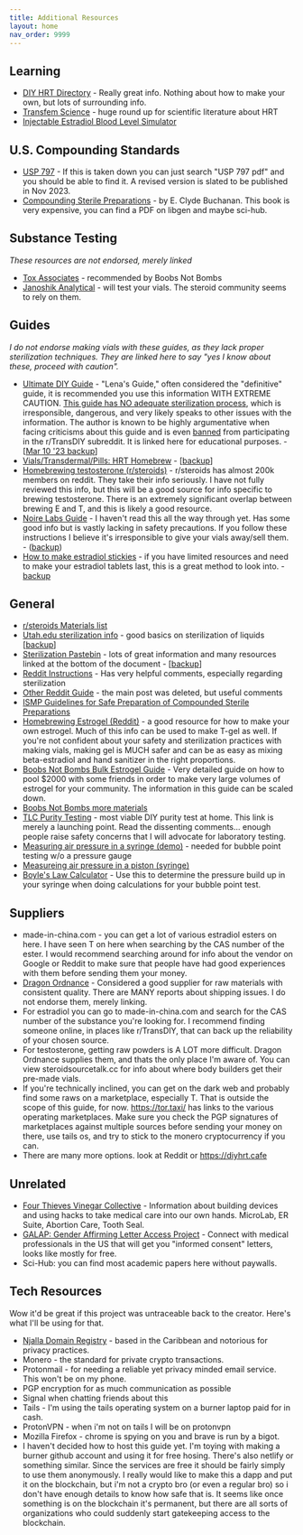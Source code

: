 ```yaml
---
title: Additional Resources
layout: home
nav_order: 9999
---
```


## Learning

* [DIY HRT Directory](https://diyhrt.wiki/index) - Really great info. Nothing about how to make your own, but lots of surrounding info.
* [Transfem Science](https://transfemscience.org/) - huge round up for scientific literature about HRT
* [Injectable Estradiol Blood Level Simulator](https://transfemscience.org/misc/injectable-e2-simulator-advanced/)

## U.S. Compounding Standards
* [USP 797](https://college.acaai.org/wp-content/uploads/2021/01/2019_USP_FINAL_2019-06-01.pdf) - If this is taken down you can just search "USP 797 pdf" and you should be able to find it. A revised version is slated to be published in Nov 2023.
* [Compounding Sterile Preparations](https://publications.ashp.org/display/book/9781585284856/9781585284856.xml) - by E. Clyde Buchanan. This book is very expensive, you can find a PDF on libgen and maybe sci-hub.

## Substance Testing
_These resources are not endorsed, merely linked_
* [Tox Associates](https://toxassociates.com/) - recommended by Boobs Not Bombs
* [Janoshik Analytical](https://janoshik.com/pricing/) - will test your vials. The steroid community seems to rely on them.


## Guides
_I do not endorse making vials with these guides, as they lack proper sterilization techniques. They are linked here to say "yes I know about these, proceed with caution"._
* [Ultimate DIY Guide](https://groups.io/g/MTFHRT/wiki/29602) - "Lena's Guide," often considered the "definitive" guide, it is recommended you use this information WITH EXTREME CAUTION. [This guide has NO adequate sterilization process](/other/lena), which is irresponsible, dangerous, and very likely speaks to other issues with the information. The author is known to be highly argumentative when facing criticisms about this guide and is even [banned](https://www.reddit.com/r/TransDIY/comments/11zuerc/comment/jdgehno/) from participating in the r/TransDIY subreddit. It is linked here for educational purposes. - [[Mar 10 '23 backup](https://web.archive.org/web/20230310170255/https://groups.io/g/MTFHRT/wiki/29602)]
* [Vials/Transdermal/Pills: HRT Homebrew](https://files.catbox.moe/ax9efj.pdf) - [[backup](https://web.archive.org/web/20220809114615/https://files.catbox.moe/ax9efj.pdf)]
* [Homebrewing testosterone (r/steroids)](https://www.reddit.com/r/steroids/wiki/homebrew/list/) - r/steroids has almost 200k members on reddit. They take their info seriously. I have not fully reviewed this info, but this will be a good source for info specific to brewing testosterone. There is an extremely significant overlap between brewing E and T, and this is likely a good resource.
* [Noire Labs Guide](https://noirelabs.net/diy-estradiol-guide) - I haven't read this all the way through yet. Has some good info but is vastly lacking in safety precautions. If you follow these instructions I believe it's irresponsible to give your vials away/sell them. - ([backup](https://ia802609.us.archive.org/18/items/noire-labs-diy-injectable-guide/Noire%20Labs%20-%20DIY%20injectable%20guide.pdf))
* [How to make estradiol stickies](https://stickies.neocities.org/stickies) - if you have limited resources and need to make your estradiol tablets last, this is a great method to look into. - [backup](https://web.archive.org/web/20230321182426/https://stickies.neocities.org/stickies)

## General

* [r/steroids Materials list](https://www.reddit.com/r/steroids/comments/2tqv44/homebrew_discussion_on_a_larger_budget/)
* [Utah.edu sterilization info](https://teach.genetics.utah.edu/content/microbiology/liquids/) - good basics on sterilization of liquids [[backup](https://web.archive.org/web/20230131042428/https://teach.genetics.utah.edu/content/microbiology/liquids/)]
* [Sterilization Pastebin](https://pastebin.com/H9MBC8dG) - lots of great information and many resources linked at the bottom of the document - [[backup](https://web.archive.org/web/20221208222058/https://pastebin.com/H9MBC8dG)]
* [Reddit Instructions](https://www.reddit.com/r/TransDIY/comments/g7etaq/feedback_for_homebrew_hrt_procedure/) - Has very helpful comments, especially regarding sterilization
* [Other Reddit Guide](https://www.reddit.com/r/TransDIY/comments/fv86lk/homebrewing_hormones_mtf_guide/) - the main post was deleted, but useful comments
* [ISMP Guidelines for Safe Preparation of Compounded Sterile Preparations](https://www.ismp.org/sites/default/files/attachments/2017-11/Guidelines%20for%20Safe%20Preparation%20of%20Compounded%20Sterile%20Preperations_%20revised%202016.pdf)
* [Homebrewing Estrogel (Reddit)](https://www.reddit.com/r/estrogel/wiki/index/) - a good resource for how to make your own estrogel. Much of this info can be used to make T-gel as well. If you're not confident about your safety and sterilization practices with making vials, making gel is MUCH safer and can be as easy as mixing beta-estradiol and hand sanitizer in the right proportions.
* [Boobs Not Bombs Bulk Estrogel Guide](https://crimethinc.com/2022/12/15/producing-transdermal-estrogen-a-do-it-yourself-guide) - Very detailed guide on how to pool $2000 with some friends in order to make very large volumes of estrogel for your community. The information in this guide can be scaled down.
* [Boobs Not Bombs more materials](https://cryptpad.fr/drive/#/2/drive/view/isZDZxnR6gLfyvL94EdSYfypGFV1J3yD0oGOLk4cerU/)
* [TLC Purity Testing](https://www.reddit.com/r/TransDIY/comments/v9ahfa/for_safetyrisk_reduction_a_basic_and_relatively/) - most viable DIY purity test at home. This link is merely a launching point. Read the dissenting comments... enough people raise safety concerns that I will advocate for laboratory testing.
* [Measuring air pressure in a syringe (demo)](https://www.edumedia-sciences.com/en/media/710-gas-in-a-syringe) - needed for bubble point testing w/o a pressure gauge
* [Measureing air pressure in a piston (syringe)](https://chem.libretexts.org/Bookshelves/Introductory_Chemistry/Introductory_Chemistry/11%3A_Gases/11.04%3A_Boyles_Law_-_Pressure_and_Volume)
* [Boyle's Law Calculator](https://www.omnicalculator.com/physics/boyles-law) - Use this to determine the pressure build up in your syringe when doing calculations for your bubble point test.

## Suppliers
* made-in-china.com - you can get a lot of various estradiol esters on here. I have seen T on here when searching by the CAS number of the ester. I would recommend searching around for info about the vendor on Google or Reddit to make sure that people have had good experiences with them before sending them your money.
* [Dragon Ordnance](https://www.dragonordnance.com/category?p=2&tid=32) - Considered a good supplier for raw materials with consistent quality. There are MANY reports about shipping issues. I do not endorse them, merely linking.
* For estradiol you can go to made-in-china.com and search for the CAS number of the substance you're looking for. I recommend finding someone online, in places like r/TransDIY, that can back up the reliability of your chosen source.
* For testosterone, getting raw powders is A LOT more difficult. Dragon Ordnance supplies them, and thats the only place I'm aware of. You can view steroidsourcetalk.cc for info about where body builders get their pre-made vials.
* If you're technically inclined, you can get on the dark web and probably find some raws on a marketplace, especially T. That is outside the scope of this guide, for now. https://tor.taxi/ has links to the various operating marketplaces. Make sure you check the PGP signatures of marketplaces against multiple sources before sending your money on there, use tails os, and try to stick to the monero cryptocurrency if you can.
* There are many more options. look at Reddit or https://diyhrt.cafe

## Unrelated
* [Four Thieves Vinegar Collective](https://fourthievesvinegar.org/) - Information about building devices and using hacks to take medical care into our own hands. MicroLab, ER Suite, Abortion Care, Tooth Seal.
* [GALAP: Gender Affirming Letter Access Project](https://thegalap.org/) - Connect with medical professionals in the US that will get you "informed consent" letters, looks like mostly for free.
* Sci-Hub: you can find most academic papers here without paywalls.

## Tech Resources
Wow it'd be great if this project was untraceable back to the creator. Here's what I'll be using for that.

* [Njalla Domain Registry](https://njal.la/) - based in the Caribbean and notorious for privacy practices.
* Monero - the standard for private crypto transactions.
* Protonmail - for needing a reliable yet privacy minded email service. This won't be on my phone.
* PGP encryption for as much communication as possible
* Signal when chatting friends about this
* Tails - I'm using the tails operating system on a burner laptop paid for in cash.
* ProtonVPN - when i'm not on tails I will be on protonvpn
* Mozilla Firefox - chrome is spying on you and brave is run by a bigot.
* I haven't decided how to host this guide yet. I'm toying with making a burner github account and using it for free hosing. There's also netlify or something similar. Since the services are free it should be fairly simply to use them anonymously. I really would like to make this a dapp and put it on the blockchain, but i'm not a crypto bro (or even a regular bro) so i don't have enough details to know how safe that is. It seems like once something is on the blockchain it's permanent, but there are all sorts of organizations who could suddenly start gatekeeping access to the blockchain.
